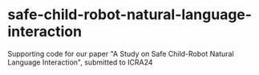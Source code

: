 # safe-child-robot-natural-language-interaction
Supporting code for our paper "A Study on Safe Child-Robot Natural Language Interaction", submitted to ICRA24

